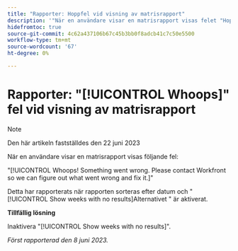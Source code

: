 ```yaml
---
title: "Rapporter: Hoppfel vid visning av matrisrapport"
description: '"När en användare visar en matrisrapport visas felet "Hopp"."'
hidefromtoc: true
source-git-commit: 4c62a437106b67c45b3bb0f8adcb41c7c50e5500
workflow-type: tm+mt
source-wordcount: '67'
ht-degree: 0%

---
```



# Rapporter: &quot;[!UICONTROL Whoops]&quot; fel vid visning av matrisrapport

>[!NOTE]
>
> Den här artikeln fastställdes den 22 juni 2023

När en användare visar en matrisrapport visas följande fel:

&quot;[!UICONTROL Whoops! Something went wrong. Please contact Workfront so we can figure out what went wrong and fix it.]&quot;

Detta har rapporterats när rapporten sorteras efter datum och &quot;[!UICONTROL Show weeks with no results]Alternativet &quot; är aktiverat.

**Tillfällig lösning**

Inaktivera &quot;[!UICONTROL Show weeks with no results]&quot;.

_Först rapporterad den 8 juni 2023._

